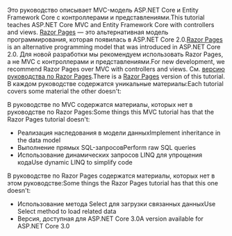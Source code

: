 <span data-ttu-id="65bbe-101">Это руководство описывает MVC-модель ASP.NET Core и Entity Framework Core с контроллерами и представлениями.</span><span class="sxs-lookup"><span data-stu-id="65bbe-101">This tutorial teaches ASP.NET Core MVC and Entity Framework Core with controllers and views.</span></span> <span data-ttu-id="65bbe-102">[Razor Pages](xref:razor-pages/index) — это альтернативная модель программирования, которая появилась в ASP.NET Core 2.0.</span><span class="sxs-lookup"><span data-stu-id="65bbe-102">[Razor Pages](xref:razor-pages/index) is an alternative programming model that was introduced in ASP.NET Core 2.0.</span></span> <span data-ttu-id="65bbe-103">Для новой разработки мы рекомендуем использовать Razor Pages, а не MVC с контроллерами и представлениями.</span><span class="sxs-lookup"><span data-stu-id="65bbe-103">For new development, we recommend Razor Pages over MVC with controllers and views.</span></span> <span data-ttu-id="65bbe-104">См. [версию руководства по Razor Pages](xref:data/ef-rp/intro).</span><span class="sxs-lookup"><span data-stu-id="65bbe-104">There is a [Razor Pages](xref:data/ef-rp/intro) version of this tutorial.</span></span> <span data-ttu-id="65bbe-105">В каждом руководстве содержатся уникальные материалы:</span><span class="sxs-lookup"><span data-stu-id="65bbe-105">Each tutorial covers some material the other doesn't:</span></span>

<span data-ttu-id="65bbe-106">В руководстве по MVC содержатся материалы, которых нет в руководстве по Razor Pages:</span><span class="sxs-lookup"><span data-stu-id="65bbe-106">Some things this MVC tutorial has that the Razor Pages tutorial doesn't:</span></span>

* <span data-ttu-id="65bbe-107">Реализация наследования в модели данных</span><span class="sxs-lookup"><span data-stu-id="65bbe-107">Implement inheritance in the data model</span></span>
* <span data-ttu-id="65bbe-108">Выполнение прямых SQL-запросов</span><span class="sxs-lookup"><span data-stu-id="65bbe-108">Perform raw SQL queries</span></span>
* <span data-ttu-id="65bbe-109">Использование динамических запросов LINQ для упрощения кода</span><span class="sxs-lookup"><span data-stu-id="65bbe-109">Use dynamic LINQ to simplify code</span></span>
 
<span data-ttu-id="65bbe-110">В руководстве по Razor Pages содержатся материалы, которых нет в этом руководстве:</span><span class="sxs-lookup"><span data-stu-id="65bbe-110">Some things the Razor Pages tutorial has that this one doesn't:</span></span>

* <span data-ttu-id="65bbe-111">Использование метода Select для загрузки связанных данных</span><span class="sxs-lookup"><span data-stu-id="65bbe-111">Use Select method to load related data</span></span>
* <span data-ttu-id="65bbe-112">Версия, доступная для ASP.NET Core 3.0</span><span class="sxs-lookup"><span data-stu-id="65bbe-112">A version available for ASP.NET Core 3.0</span></span>
